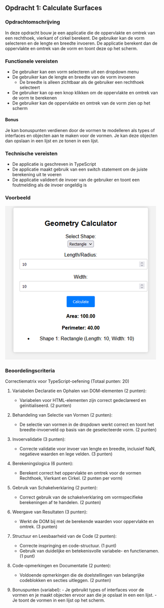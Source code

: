 
## Opdracht 1: Calculate Surfaces

### Opdrachtomschrijving

In deze opdracht bouw je een applicatie die de oppervlakte en omtrek van een rechthoek, vierkant of cirkel berekent. De gebruiker kan de vorm selecteren en de lengte en breedte invoeren. De applicatie berekent dan de oppervlakte en omtrek van de vorm en toont deze op het scherm.

### Functionele vereisten

- De gebruiker kan een vorm selecteren uit een dropdown menu
- De gebruiker kan de lengte en breedte van de vorm invoeren
	- De breedte is alleen zichtbaar als de gebruiker een rechthoek selecteert 
- De gebruiker kan op een knop klikken om de oppervlakte en omtrek van de vorm te berekenen
- De gebruiker kan de oppervlakte en omtrek van de vorm zien op het scherm

#### Bonus 

Je kan bonuspunten verdienen door de vormen te modelleren als types of interfaces en objecten aan te maken voor de vormen. Je kan deze objecten dan opslaan in een lijst en ze tonen in een lijst.

### Technische vereisten

- De applicatie is geschreven in TypeScript
- De applicatie maakt gebruik van een switch statement om de juiste berekening uit te voeren
- De applicatie valideert de invoer van de gebruiker en toont een foutmelding als de invoer ongeldig is

### Voorbeeld

![Voorbeeld](./voorbeeld.png)

### Beoordelingscriteria

Correctiematrix voor TypeScript-oefening (Totaal punten: 20)

1. Variabelen Declaratie en Ophalen van DOM-elementen (2 punten):
   - Variabelen voor HTML-elementen zijn correct gedeclareerd en geïnitialiseerd. (2 punten)

2. Behandeling van Selectie van Vormen (2 punten):
   - De selectie van vormen in de dropdown werkt correct en toont het breedte-invoerveld op basis van de geselecteerde vorm. (2 punten)

3. Invoervalidatie (3 punten):
   - Correcte validatie voor invoer van lengte en breedte, inclusief NaN, negatieve waarden en lege velden. (3 punten)

4. Berekeningslogica (6 punten):
   - Berekent correct het oppervlakte en omtrek voor de vormen Rechthoek, Vierkant en Cirkel. (2 punten per vorm)

5. Gebruik van Schakelverklaring (2 punten):
   - Correct gebruik van de schakelverklaring om vormspecifieke berekeningen af te handelen. (2 punten)

6. Weergave van Resultaten (3 punten):
   - Werkt de DOM bij met de berekende waarden voor oppervlakte en omtrek. (3 punten)

7. Structuur en Leesbaarheid van de Code (2 punten):
   - Correcte inspringing en code-structuur. (1 punt)
   - Gebruik van duidelijke en betekenisvolle variabele- en functienamen. (1 punt)

8. Code-opmerkingen en Documentatie (2 punten):
   - Voldoende opmerkingen die de doelstellingen van belangrijke codeblokken en secties uitleggen. (2 punten)

9. Bonuspunten (variabel):
		- Je gebruikt types of interfaces voor de vormen en je maakt objecten ervoor aan die je opslaat in een een lijst.
		- Je toont de vormen in een lijst op het scherm.



